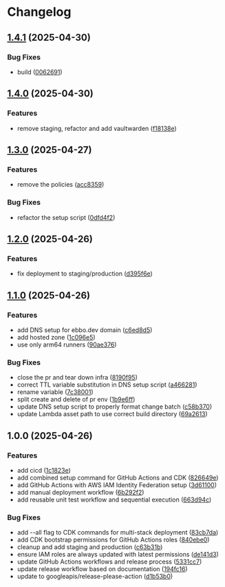 # Changelog

## [1.4.1](https://github.com/BernhardRode/aws-infra-sandbox/compare/v1.4.0...v1.4.1) (2025-04-30)


### Bug Fixes

* build ([0062691](https://github.com/BernhardRode/aws-infra-sandbox/commit/0062691e0a61a0a180273dffba7401eecb781d69))

## [1.4.0](https://github.com/BernhardRode/aws-infra-sandbox/compare/v1.3.0...v1.4.0) (2025-04-30)


### Features

* remove staging, refactor and add vaultwarden ([f18138e](https://github.com/BernhardRode/aws-infra-sandbox/commit/f18138e6c1e07381db5a9185e3e7704fbe4a840e))

## [1.3.0](https://github.com/BernhardRode/aws-infra-sandbox/compare/v1.2.0...v1.3.0) (2025-04-27)


### Features

* remove the policies ([acc8359](https://github.com/BernhardRode/aws-infra-sandbox/commit/acc835972b9347bde9b3760e47e6c2aaa6038dc6))


### Bug Fixes

* refactor the setup script ([0dfd4f2](https://github.com/BernhardRode/aws-infra-sandbox/commit/0dfd4f2b91fdaede7a7c28a1f3cf8379c5777302))

## [1.2.0](https://github.com/BernhardRode/aws-infra-sandbox/compare/v1.1.0...v1.2.0) (2025-04-26)


### Features

* fix deployment to staging/production ([d395f6e](https://github.com/BernhardRode/aws-infra-sandbox/commit/d395f6e51820a30493ddce3d766d649fb2891000))

## [1.1.0](https://github.com/BernhardRode/aws-infra-sandbox/compare/v1.0.0...v1.1.0) (2025-04-26)


### Features

* add DNS setup for ebbo.dev domain ([c6ed8d5](https://github.com/BernhardRode/aws-infra-sandbox/commit/c6ed8d5dde93680c6acaf317aa3d9f145832704f))
* add hosted zone ([1c096e5](https://github.com/BernhardRode/aws-infra-sandbox/commit/1c096e540524421c697bae09b6f17d3160d01c21))
* use only arm64 runners ([90ae376](https://github.com/BernhardRode/aws-infra-sandbox/commit/90ae37620a43a2aa60cced0757bf3b10d771269c))


### Bug Fixes

* close the pr and tear down infra ([8190f95](https://github.com/BernhardRode/aws-infra-sandbox/commit/8190f95c930cd7ec4b6586278a9d815fb3541b76))
* correct TTL variable substitution in DNS setup script ([a466281](https://github.com/BernhardRode/aws-infra-sandbox/commit/a466281ce4eb0c8075f0a42f0bca720dbd3b4c95))
* rename variable ([7c38001](https://github.com/BernhardRode/aws-infra-sandbox/commit/7c380013686aebc6eaa1a9987ae607ddab94af0d))
* split create and delete of pr env ([1b9e6ff](https://github.com/BernhardRode/aws-infra-sandbox/commit/1b9e6fffd2f39a1ced4cf4a459e8c9a59b4e0584))
* update DNS setup script to properly format change batch ([c58b370](https://github.com/BernhardRode/aws-infra-sandbox/commit/c58b3700c60a928f5c8c3949729ad75f5ce627c5))
* update Lambda asset path to use correct build directory ([69a2613](https://github.com/BernhardRode/aws-infra-sandbox/commit/69a2613bdb0d34a938690db639ac0ae2028f5dad))

## 1.0.0 (2025-04-26)


### Features

* add cicd ([1c1823e](https://github.com/BernhardRode/aws-infra-sandbox/commit/1c1823ec899e96f1dd946279b2916fa963f83cda))
* add combined setup command for GitHub Actions and CDK ([826649e](https://github.com/BernhardRode/aws-infra-sandbox/commit/826649e567bfb64cb07a7a3f31ba612ec5abac64))
* add GitHub Actions with AWS IAM Identity Federation setup ([3d61100](https://github.com/BernhardRode/aws-infra-sandbox/commit/3d61100e92c6fe234238afead24fdea581ac2c6f))
* add manual deployment workflow ([6b292f2](https://github.com/BernhardRode/aws-infra-sandbox/commit/6b292f22170af8e4bbb0bc4a736b6952571f9df5))
* add reusable unit test workflow and sequential execution ([663d94c](https://github.com/BernhardRode/aws-infra-sandbox/commit/663d94c3b7217995e45b5338fb9b7da97a364b70))


### Bug Fixes

* add --all flag to CDK commands for multi-stack deployment ([83cb7da](https://github.com/BernhardRode/aws-infra-sandbox/commit/83cb7da8eccf3db8c5a01648d4483225e8f20e58))
* add CDK bootstrap permissions for GitHub Actions roles ([840ebe0](https://github.com/BernhardRode/aws-infra-sandbox/commit/840ebe0696185abf5041398007fae2ed338da6b1))
* cleanup and add staging and production ([c63b31b](https://github.com/BernhardRode/aws-infra-sandbox/commit/c63b31b73e97cbbf8b6683f810e8e401f6377d70))
* ensure IAM roles are always updated with latest permissions ([de141d3](https://github.com/BernhardRode/aws-infra-sandbox/commit/de141d38a69c40d54d80f11e2d38594eddcde854))
* update GitHub Actions workflows and release process ([5331cc7](https://github.com/BernhardRode/aws-infra-sandbox/commit/5331cc7e80ef14c1d468b2b780fbfe5df2c5aa7e))
* update release workflow based on documentation ([194fc16](https://github.com/BernhardRode/aws-infra-sandbox/commit/194fc167838eafd0c2340ff9962c79b19cd037f2))
* update to googleapis/release-please-action ([d1b53b0](https://github.com/BernhardRode/aws-infra-sandbox/commit/d1b53b0883dddcfab0913de5a208990680409879))

